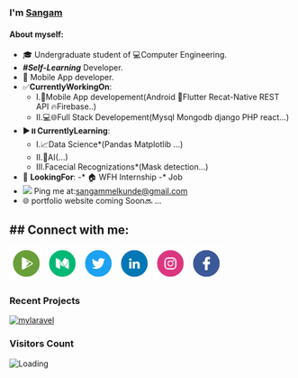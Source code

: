 ### I'm [Sangam](http://github.com/Sangammeshwarmelkunde) 
#### About myself: 
- 🎓 Undergraduate student of 💻Computer Engineering. 
-  ***#Self-Learning*** Developer. 
- 📱 Mobile App developer. 
- ✅**CurrentlyWorkingOn**: 
  - I.📱Mobile App developement(Android 💙Flutter Recat-Native REST API 🔥Firebase..) 
  - II.💻🌐Full Stack Developement(Mysql Mongodb django PHP react...) 
- ▶️⏸️**CurrentlyLearning**: 
  - I.📈Data Science*(Pandas Matplotlib ...) 
  - II.🤖AI(...) 
  - III.Facecial Recognizations*(Mask detection...) 
- 🔎 **LookingFor**: 
  -* 🏠 WFH Internship 
  -* Job 
- [<img src="https://img.icons8.com/color/48/000000/gmail.png" width="1.9%"/>](https://www.gmail.com/) Ping me at:sangammelkunde@gmail.com 
- 🌐 portfolio website coming Soon🔜 ... 

## ## Connect with me:
<a title="meetyousoon" href="https://play.google.com/"><img src="https://github.com/aritraroy/social-icons/blob/master/play-store-icon.png?raw=true" width="60"></a> <a title="@msangam1999_46688" href="https://medium.com/@msangam1999_46688"><img src="https://github.com/aritraroy/social-icons/blob/master/medium-icon.png?raw=true" width="60"></a> <a title="sangameshwarme2" href="https://twitter.com/sangameshwarme2"><img src="https://github.com/aritraroy/social-icons/blob/master/twitter-icon.png?raw=true" width="60"></a> <a title="sangameshwar-melkunde" href="https://linkedin.com/in/sangameshwar-melkunde"><img src="https://github.com/aritraroy/social-icons/blob/master/linkedin-icon.png?raw=true" width="60"></a> <a title="s_a_n_g_a.mh24" href="https://instagram.com/s_a_n_g_a.mh24"><img src="https://github.com/aritraroy/social-icons/blob/master/instagram-icon.png?raw=true" width="60"></a> <a title="sangameshwar.melkunde" href="https://facebook.com/in/sangameshwar.melkunde"><img src="https://github.com/aritraroy/social-icons/blob/master/facebook-icon.png?raw=true" width="60"></a>


### Recent Projects
[![mylaravel](https://github-readme-stats.vercel.app/api/pin/?username=Sangameshwarmelkunde&repo=mylaravel)](https://github.com/Sangameshwarmelkunde/mylaravel) 


### Visitors Count

<img align="left" src = "https://profile-counter.glitch.me/TheAlphamerc/count.svg" alt ="Loading">

